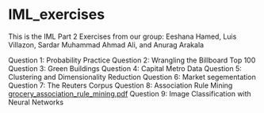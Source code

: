 # IML_exercises
This is the IML Part 2 Exercises from our group: Eeshana Hamed, Luis Villazon, Sardar Muhammad Ahmad Ali, and Anurag Arakala

Question 1: Probability Practice 
Question 2: Wrangling the Billboard Top 100
Question 3: Green Buildings
Question 4: Capital Metro Data 
Question 5: Clustering and Dimensionality Reduction
Question 6: Market segementation
Question 7: The Reuters Corpus 
Question 8: Association Rule Mining
[grocery_association_rule_mining.pdf](https://github.com/eeshanah/IML_exercises/files/12339719/grocery_association_rule_mining.pdf)
Question 9: Image Classification with Neural Networks
